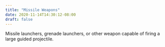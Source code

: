 ```yaml
---
title: "Missile Weapons"
date: 2020-11-14T14:30:12-08:00
draft: false
---
```


Missile launchers, grenade launchers, or other weapon capable of firing a large guided projectile.
